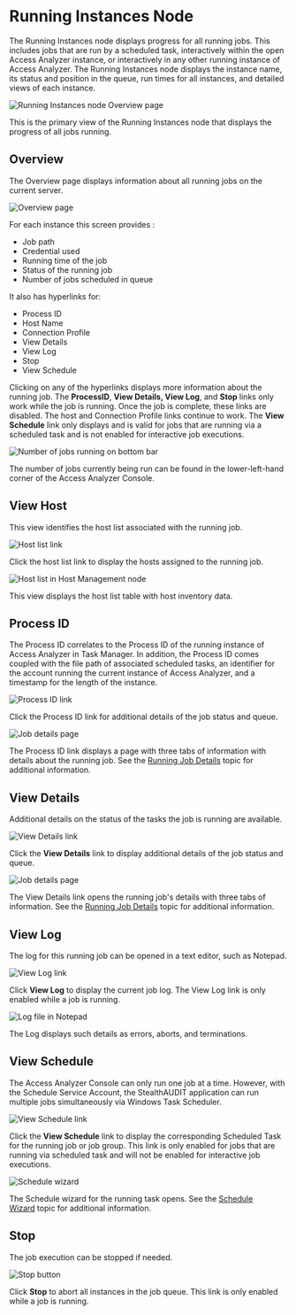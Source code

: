 # Running Instances Node

The Running Instances node displays progress for all running jobs. This includes jobs that are run
by a scheduled task, interactively within the open Access Analyzer instance, or interactively in any
other running instance of Access Analyzer. The Running Instances node displays the instance name,
its status and position in the queue, run times for all instances, and detailed views of each
instance.

![Running Instances node Overview page](/img/product_docs/accessanalyzer/admin/runninginstances/overviewpage.webp)

This is the primary view of the Running Instances node that displays the progress of all jobs
running.

## Overview

The Overview page displays information about all running jobs on the current server.

![Overview page](/img/product_docs/threatprevention/threatprevention/siemdashboard/qradar/dashboard/overview.webp)

For each instance this screen provides :

- Job path
- Credential used
- Running time of the job
- Status of the running job
- Number of jobs scheduled in queue

It also has hyperlinks for:

- Process ID
- Host Name
- Connection Profile
- View Details
- View Log
- Stop
- View Schedule

Clicking on any of the hyperlinks displays more information about the running job. The
**ProcessID**, **View Details, View Log**, and **Stop** links only work while the job is running.
Once the job is complete, these links are disabled. The host and Connection Profile links continue
to work. The **View Schedule** link only displays and is valid for jobs that are running via a
scheduled task and is not enabled for interactive job executions.

![Number of jobs running on bottom bar](/img/product_docs/accessanalyzer/admin/runninginstances/overviewbottombar.webp)

The number of jobs currently being run can be found in the lower-left-hand corner of the Access
Analyzer Console.

## View Host

This view identifies the host list associated with the running job.

![Host list link](/img/product_docs/accessanalyzer/admin/runninginstances/viewhost.webp)

Click the host list link to display the hosts assigned to the running job.

![Host list in Host Management node](/img/product_docs/accessanalyzer/admin/runninginstances/viewhostlist.webp)

This view displays the host list table with host inventory data.

## Process ID

The Process ID correlates to the Process ID of the running instance of Access Analyzer in Task
Manager. In addition, the Process ID comes coupled with the file path of associated scheduled tasks,
an identifier for the account running the current instance of Access Analyzer, and a timestamp for
the length of the instance.

![Process ID link](/img/product_docs/accessanalyzer/admin/runninginstances/processid.webp)

Click the Process ID link for additional details of the job status and queue.

![Job details page](/img/product_docs/accessanalyzer/admin/runninginstances/jobdetails.webp)

The Process ID link displays a page with three tabs of information with details about the running
job. See the [Running Job Details](/docs/accessanalyzer/12.0/admin/runninginstances/jobdetails.md) topic for additional information.

## View Details

Additional details on the status of the tasks the job is running are available.

![View Details link](/img/product_docs/accessanalyzer/admin/runninginstances/viewdetails.webp)

Click the **View Details** link to display additional details of the job status and queue.

![Job details page](/img/product_docs/accessanalyzer/admin/runninginstances/jobdetails.webp)

The View Details link opens the running job's details with three tabs of information. See the
[Running Job Details](/docs/accessanalyzer/12.0/admin/runninginstances/jobdetails.md) topic for additional information.

## View Log

The log for this running job can be opened in a text editor, such as Notepad.

![View Log link](/img/product_docs/accessanalyzer/admin/runninginstances/viewlog.webp)

Click **View Log** to display the current job log. The View Log link is only enabled while a job is
running.

![Log file in Notepad](/img/product_docs/accessanalyzer/admin/runninginstances/logfile.webp)

The Log displays such details as errors, aborts, and terminations.

## View Schedule

The Access Analyzer Console can only run one job at a time. However, with the Schedule Service
Account, the StealthAUDIT application can run multiple jobs simultaneously via Windows Task
Scheduler.

![View Schedule link](/img/product_docs/accessanalyzer/admin/runninginstances/viewschedule.webp)

Click the **View Schedule** link to display the corresponding Scheduled Task for the running job or
job group. This link is only enabled for jobs that are running via scheduled task and will not be
enabled for interactive job executions.

![Schedule wizard](/img/product_docs/accessanalyzer/admin/runninginstances/schedulewizard.webp)

The Schedule wizard for the running task opens. See the
[Schedule Wizard](/docs/accessanalyzer/12.0/admin/schedule/wizard.md) topic for additional information.

## Stop

The job execution can be stopped if needed.

![Stop button](/img/product_docs/accessanalyzer/admin/runninginstances/stop.webp)

Click **Stop** to abort all instances in the job queue. This link is only enabled while a job is
running.

